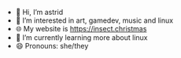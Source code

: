 - 👋 Hi, I’m astrid
- 👀 I’m interested in art, gamedev, music and linux
- 🌐 My website is https://insect.christmas
- 🌱 I’m currently learning more about linux
- 😄 Pronouns: she/they

<!---
astridztar/astridztar is a ✨ special ✨ repository because its `README.md` (this file) appears on your GitHub profile.
You can click the Preview link to take a look at your changes.
--->
